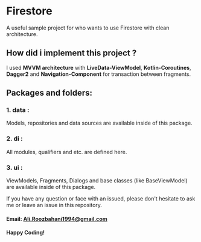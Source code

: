 # Firestore
A useful sample project for who wants to use Firestore with clean architecture.

## How did i implement this project ?
I used **MVVM architecture** with **LiveData-ViewModel**, **Kotlin-Coroutines**, **Dagger2** and **Navigation-Component**
for transaction between fragments.

## Packages and folders:
### 1. data :
Models, repositories and data sources are available inside of this package.

### 2. di :
All modules, qualifiers and etc. are defined here.

### 3. ui :
ViewModels, Fragments, Dialogs and base classes (like BaseViewModel) are available inside of this package.

If you have any question or face with an issued, please don't hesitate to ask me or leave an issue in this
repository.

#### Email: Ali.Roozbahani1994@gmail.com
#### Happy Coding!
